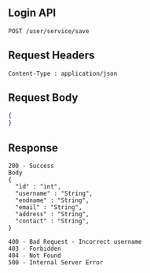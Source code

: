 ## Login API
```
POST /user/service/save
```

## Request Headers
```
Content-Type : application/json
```
 
## Request Body
``` json 
{
}
```
## Response
```
200 - Success
Body
{
  "id" : "int",
  "username" : "String",
  "endname" : "String",
  "email" : "String",
  "address" : "String",
  "contact" : "String",
}

400 - Bad Request - Incorrect username
403 - Forbidden
404 - Not Found
500 - Internal Server Error
